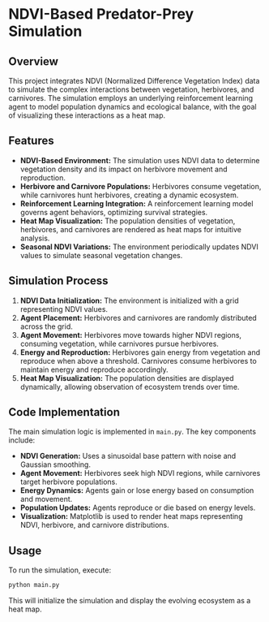 # NDVI-Based Predator-Prey Simulation

## Overview
This project integrates NDVI (Normalized Difference Vegetation Index) data to simulate the complex interactions between vegetation, herbivores, and carnivores. The simulation employs an underlying reinforcement learning agent to model population dynamics and ecological balance, with the goal of visualizing these interactions as a heat map.

## Features
- **NDVI-Based Environment:** The simulation uses NDVI data to determine vegetation density and its impact on herbivore movement and reproduction.
- **Herbivore and Carnivore Populations:** Herbivores consume vegetation, while carnivores hunt herbivores, creating a dynamic ecosystem.
- **Reinforcement Learning Integration:** A reinforcement learning model governs agent behaviors, optimizing survival strategies.
- **Heat Map Visualization:** The population densities of vegetation, herbivores, and carnivores are rendered as heat maps for intuitive analysis.
- **Seasonal NDVI Variations:** The environment periodically updates NDVI values to simulate seasonal vegetation changes.

## Simulation Process
1. **NDVI Data Initialization:** The environment is initialized with a grid representing NDVI values.
2. **Agent Placement:** Herbivores and carnivores are randomly distributed across the grid.
3. **Agent Movement:** Herbivores move towards higher NDVI regions, consuming vegetation, while carnivores pursue herbivores.
4. **Energy and Reproduction:** Herbivores gain energy from vegetation and reproduce when above a threshold. Carnivores consume herbivores to maintain energy and reproduce accordingly.
5. **Heat Map Visualization:** The population densities are displayed dynamically, allowing observation of ecosystem trends over time.

## Code Implementation
The main simulation logic is implemented in `main.py`. The key components include:
- **NDVI Generation:** Uses a sinusoidal base pattern with noise and Gaussian smoothing.
- **Agent Movement:** Herbivores seek high NDVI regions, while carnivores target herbivore populations.
- **Energy Dynamics:** Agents gain or lose energy based on consumption and movement.
- **Population Updates:** Agents reproduce or die based on energy levels.
- **Visualization:** Matplotlib is used to render heat maps representing NDVI, herbivore, and carnivore distributions.



## Usage
To run the simulation, execute:
```bash
python main.py
```
This will initialize the simulation and display the evolving ecosystem as a heat map.

